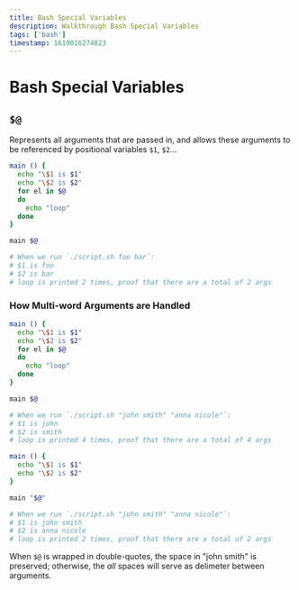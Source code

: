 ```yaml
---
title: Bash Special Variables
description: Walkthrough Bash Special Variables 
tags: ['bash']
timestamp: 1619016274823
---
```


# Bash Special Variables

## `$@`
Represents all arguments that are passed in, and allows these arguments to be referenced by positional variables `$1`, `$2`...

```bash
main () {
  echo "\$1 is $1"
  echo "\$2 is $2"
  for el in $@
  do 
    echo "loop"
  done
}

main $@

# When we run `./script.sh foo bar`:
# $1 is foo
# $2 is bar
# loop is printed 2 times, proof that there are a total of 2 args
```

### How Multi-word Arguments are Handled

```bash
main () {
  echo "\$1 is $1"
  echo "\$2 is $2"
  for el in $@
  do 
    echo "loop"
  done
}

main $@

# When we run `./script.sh "john smith" "anna nicole"`:
# $1 is john
# $2 is smith
# loop is printed 4 times, proof that there are a total of 4 args
```

```bash
main () {
  echo "\$1 is $1"
  echo "\$2 is $2"
}

main "$@"

# When we run `./script.sh "john smith" "anna nicole"`:
# $1 is john smith
# $2 is anna nicole
# loop is printed 2 times, proof that there are a total of 2 args
```

When `$@` is wrapped in double-quotes, the space in "john smith" is preserved; otherwise, the *all* spaces will serve as delimeter between arguments.

<PostDate />
<PageTags />

